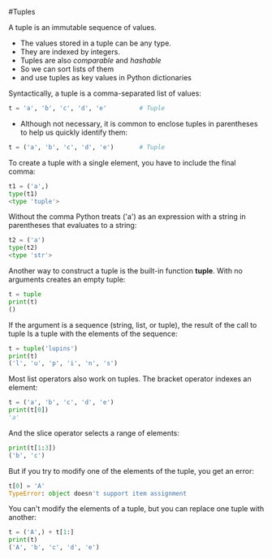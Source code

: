 #Tuples

A tuple is an immutable sequence of values.
- The values stored in a tuple can be any type.
- They are indexed by integers.
- Tuples are also *comparable* and *hashable* 
- So we can sort lists of them 
- and use tuples as key values in Python dictionaries

Syntactically, a tuple is a comma-separated list of values:
```python
t = 'a', 'b', 'c', 'd', 'e'         # Tuple
```
- Although not necessary, it is common to enclose tuples in parentheses to help us quickly identify them:
```python
t = ('a', 'b', 'c', 'd', 'e')       # Tuple
```

To create a tuple with a single element, you have to include the final comma:
```python
t1 = ('a',)
type(t1)
<type 'tuple'>
```

Without the comma Python treats ('a') as an expression with a string in parentheses that evaluates to a string:
```python
t2 = ('a')
type(t2)
<type 'str'>
```

Another way to construct a tuple is the built-in function **tuple**. With no arguments creates an empty tuple:
```python
t = tuple
print(t)
()
```

If the argument is a sequence (string, list, or tuple), the result of the call to tuple
Is a tuple with the elements of the sequence:
```python
t = tuple('lupins')
print(t)
('l', 'u', 'p', 'i', 'n', 's')
```

Most list operators also work on tuples. The bracket operator indexes an element:
```python
t = ('a', 'b', 'c', 'd', 'e')
print(t[0])
'a'
```

And the slice operator selects a range of elements:
```python
print(t[1:3])
('b', 'c')
```

But if you try to modify one of the elements of the tuple, you get an error:
```python
t[0] = 'A'
TypeError: object doesn't support item assignment
```

You can't modify the elements of a tuple, but you can replace one tuple with another:
```python
t = ('A',) + t[1:]
print(t)
('A', 'b', 'c', 'd', 'e')
```